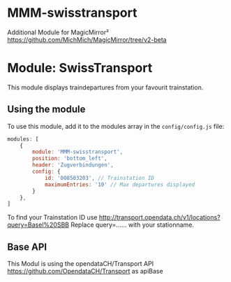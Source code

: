 # MMM-swisstransport
Additional Module for MagicMirror²  https://github.com/MichMich/MagicMirror/tree/v2-beta

# Module: SwissTransport
This module displays traindepartures from your favourit trainstation.

## Using the module

To use this module, add it to the modules array in the `config/config.js` file:
````javascript
modules: [
    {
		module: 'MMM-swisstransport',
		position: 'bottom_left',
		header: 'Zugverbindungen',
		config: {
			id: '008503203', // Trainstation ID
			maximumEntries: '10' // Max departures displayed
		}
	},
]
````
To find your Trainstation ID use http://transport.opendata.ch/v1/locations?query=Basel%20SBB
Replace query=...... with your stationname.


## Base API

This Modul is using the opendataCH/Transport API https://github.com/OpendataCH/Transport as apiBase
